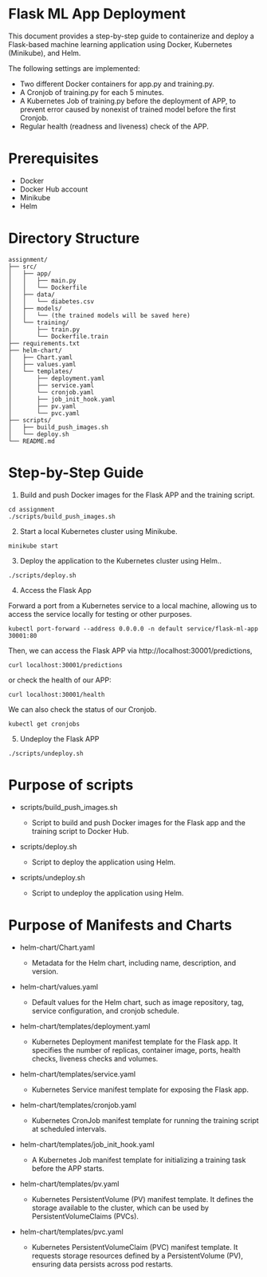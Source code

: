 # Flask ML App Deployment

This document provides a step-by-step guide to containerize and deploy a Flask-based machine learning application using Docker, Kubernetes (Minikube), and Helm.

The following settings are implemented:

* Two different Docker containers for app.py and training.py.
* A Cronjob of training.py for each 5 minutes.
* A Kubernetes Job of training.py before the deployment of APP, to prevent error caused by nonexist of trained model before the first Cronjob.
* Regular health (readness and liveness) check of the APP.

# Prerequisites

* Docker
* Docker Hub account
* Minikube
* Helm

# Directory Structure

```
assignment/
├── src/
│   ├── app/
│   │   ├── main.py
│   │   └── Dockerfile
│   ├── data/
│   │   └── diabetes.csv
│   ├── models/
│   │   └── (the trained models will be saved here)
│   └── training/
│       ├── train.py
│       └── Dockerfile.train
├── requirements.txt
├── helm-chart/
│   ├── Chart.yaml
│   ├── values.yaml
│   └── templates/
│       ├── deployment.yaml
│       ├── service.yaml
│       └── cronjob.yaml
│       ├── job_init_hook.yaml
│       ├── pv.yaml
│       └── pvc.yaml
├── scripts/
│   ├── build_push_images.sh
│   └── deploy.sh
└── README.md
```

# Step-by-Step Guide

1. Build and push Docker images for the Flask APP and the training script.

```
cd assignment
./scripts/build_push_images.sh
```

2. Start a local Kubernetes cluster using Minikube.

```
minikube start
```

3. Deploy the application to the Kubernetes cluster using Helm..

```
./scripts/deploy.sh
```

4. Access the Flask App

Forward a port from a Kubernetes service to a local machine, allowing us to access the service locally for testing or other purposes.
```
kubectl port-forward --address 0.0.0.0 -n default service/flask-ml-app 30001:80
```

Then, we can access the Flask APP via http://localhost:30001/predictions,
```
curl localhost:30001/predictions
```
or check the health of our APP:
```
curl localhost:30001/health
```

We can also check the status of our Cronjob.
```
kubectl get cronjobs
```

5. Undeploy the Flask APP
```
./scripts/undeploy.sh
```

# Purpose of scripts

* scripts/build\_push\_images.sh
    - Script to build and push Docker images for the Flask app and the training script to Docker Hub.

* scripts/deploy.sh
    - Script to deploy the application using Helm.

* scripts/undeploy.sh
    - Script to undeploy the application using Helm.

# Purpose of Manifests and Charts

* helm-chart/Chart.yaml

    - Metadata for the Helm chart, including name, description, and version.

* helm-chart/values.yaml

    - Default values for the Helm chart, such as image repository, tag, service configuration, and cronjob schedule.

* helm-chart/templates/deployment.yaml
    - Kubernetes Deployment manifest template for the Flask app. It specifies the number of replicas, container image, ports, health checks, liveness checks and volumes.

* helm-chart/templates/service.yaml
    - Kubernetes Service manifest template for exposing the Flask app.

* helm-chart/templates/cronjob.yaml
    - Kubernetes CronJob manifest template for running the training script at scheduled intervals.

* helm-chart/templates/job\_init\_hook.yaml
    - A Kubernetes Job manifest template for initializing a training task before the APP starts.

* helm-chart/templates/pv.yaml
    - Kubernetes PersistentVolume (PV) manifest template. It defines the storage available to the cluster, which can be used by PersistentVolumeClaims (PVCs).

* helm-chart/templates/pvc.yaml
    - Kubernetes PersistentVolumeClaim (PVC) manifest template. It requests storage resources defined by a PersistentVolume (PV), ensuring data persists across pod restarts.


